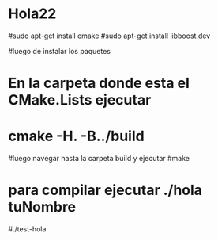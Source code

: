 # Hola22

#sudo apt-get install cmake
#sudo apt-get install libboost.dev

#luego de instalar los paquetes
# En la carpeta donde esta el CMake.Lists ejecutar
# cmake -H. -B../build
#luego navegar hasta la carpeta  build y ejecutar
#make
# para compilar ejecutar ./hola tuNombre
#./test-hola

